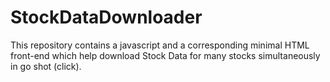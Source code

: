 StockDataDownloader
===================

This repository contains a javascript and a corresponding minimal HTML front-end which help download Stock Data for many stocks simultaneously in go shot (click).